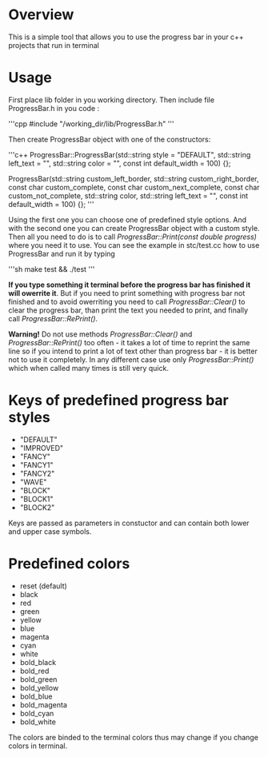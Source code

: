# Overview

This is a simple tool that allows you to use the progress bar in your c++ projects that run in terminal

# Usage

First place lib folder in you working directory. Then include file ProgressBar.h in you code :

'''cpp
#include "/working_dir/lib/ProgressBar.h"
'''

Then create ProgressBar object with one of the constructors:

'''c++
ProgressBar::ProgressBar(std::string style = "DEFAULT", std::string left_text = "", 
	std::string color = "", const int default_width = 100) {};

ProgressBar(std::string custom_left_border, std::string custom_right_border,
	const char custom_complete, const char custom_next_complete, const char custom_not_complete,
	std::string color, std::string left_text = "", const int default_width = 100) {};
'''

Using the first one you can choose one of predefined style options. And with the second one you can create ProgressBar object with a custom style. Then all you need to do is to call *ProgressBar::Print(const double progress)* where you need it to use. You can see the example in stc/test.cc how to use ProgressBar and run it by typing

'''sh
make test && ./test
'''

**If you type something it terminal before the progress bar has finished it will owerrite it**. But if you need to print something with progress bar not finished and to avoid owerriting you need to call *ProgressBar::Clear()* to clear the progress bar, than print the text you needed to print, and finally call *ProgressBar::RePrint()*.

**Warning!** Do not use methods *ProgressBar::Clear()* and *ProgressBar::RePrint()* too often - it takes a lot of time to reprint the same line so if you intend to print a lot of text other than progress bar - it is better not to use it completely. In any different case use only *ProgressBar::Print()* which when called many times is still very quick.

# Keys of predefined progress bar styles

- "DEFAULT"
- "IMPROVED"
- "FANCY"
- "FANCY1"
- "FANCY2"
- "WAVE"
- "BLOCK"
- "BLOCK1"
- "BLOCK2"

Keys are passed as parameters in constuctor and can contain both lower and upper case symbols.

# Predefined colors

- reset (default)
- black
- red
- green
- yellow
- blue
- magenta
- cyan
- white
- bold_black
- bold_red
- bold_green
- bold_yellow
- bold_blue
- bold_magenta
- bold_cyan
- bold_white

The colors are binded to the terminal colors thus may change if you change colors in terminal.
